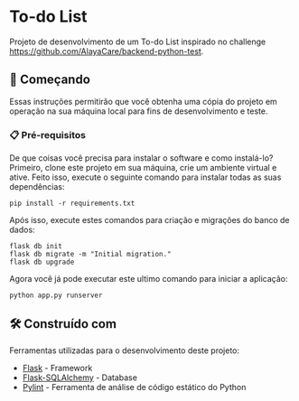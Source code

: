 # To-do List

Projeto de desenvolvimento de um To-do List inspirado no challenge https://github.com/AlayaCare/backend-python-test.

## 🚀 Começando
Essas instruções permitirão que você obtenha uma cópia do projeto em operação na sua máquina local para fins de desenvolvimento e teste.

### 📋 Pré-requisitos

De que coisas você precisa para instalar o software e como instalá-lo?
Primeiro, clone este projeto em sua máquina, crie um ambiente virtual e ative. Feito isso, execute o seguinte comando para instalar todas as suas dependências:

```
pip install -r requirements.txt
```

Após isso, execute estes comandos para criação e migrações do banco de dados:
```
flask db init
flask db migrate -m "Initial migration."
flask db upgrade
```

Agora você já pode executar este ultimo comando para iniciar a aplicação:
```
python app.py runserver
```

## 🛠️ Construído com

Ferramentas utilizadas para o desenvolvimento deste projeto:

* [Flask](https://flask.palletsprojects.com/en/2.0.x/) - Framework
* [Flask-SQLAlchemy](https://flask-sqlalchemy.palletsprojects.com/en/2.x/) - Database
* [Pylint](https://pypi.org/project/pylint/) - Ferramenta de análise de código estático do Python